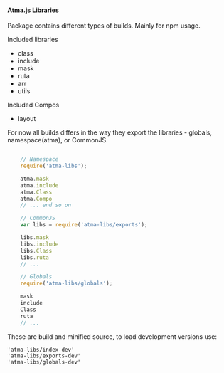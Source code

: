 #### Atma.js Libraries

Package contains different types of builds. Mainly for npm usage.

Included libraries
- class
- include
- mask
- ruta
- arr
- utils

Included Compos
- layout


For now all builds differs in the way they export the libraries - globals, namespace(atma), or CommonJS.


```javascript

	// Namespace
	require('atma-libs');

	atma.mask
	atma.include
	atma.Class
	atma.Compo
	// ... end so on

	// CommonJS
	var libs = require('atma-libs/exports');

	libs.mask
	libs.include
	libs.Class
	libs.ruta
	// ...

	// Globals
	require('atma-libs/globals');

	mask
	include
	Class
	ruta
	// ...
```

These are build and minified source, to load development versions use:

```
'atma-libs/index-dev'
'atma-libs/exports-dev'
'atma-libs/globals-dev'
```

